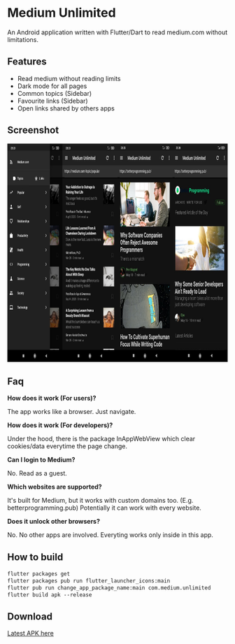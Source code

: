 # Medium Unlimited

An Android application written with Flutter/Dart to read medium.com without limitations. 

## Features
 - Read medium without reading limits
 - Dark mode for all pages
 - Common topics (Sidebar)
 - Favourite links (Sidebar)
 - Open links shared by others apps

 ## Screenshot
<img src="https://raw.githubusercontent.com/And96/MediumUnlimited/main/docs/Screenshot_1.jpg" width="900" height="500">

 ## Faq

 **How does it work (For users)?**

 The app works like a browser. Just navigate. 
 
 **How does it work (For developers)?**

 Under the hood, there is the package InAppWebView which clear cookies/data everytime the page change.

 **Can I login to Medium?**

 No. Read as a guest.

 **Which websites are supported?**

 It's built for Medium, but it works with custom domains too. (E.g. betterprogramming.pub) Potentially it can work with every website.

 **Does it unlock other browsers?**

 No. No other apps are involved. Everyting works only inside in this app.

## How to build
```
flutter packages get
flutter packages pub run flutter_launcher_icons:main
flutter pub run change_app_package_name:main com.medium.unlimited
flutter build apk --release
```

## Download
[Latest APK here](https://github.com/And96/MediumUnlimited/releases/latest)
